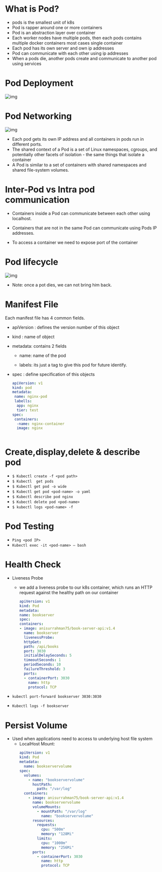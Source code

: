 # What is Pod?

* pods is the smallest unit of k8s
* Pod is rapper around one or more containers
* Pod is an abstraction layer over container
* Each worker nodes have multiple pods, then each pods contains multiple docker containers most cases single container
* Each pod has its own server and own ip addresses
* Pod can communicate with each other using ip addresses
* When a pods die, another pods create and communicate to another pod using services

# Pod Deployment

![img](https://lh6.googleusercontent.com/VRYXOBSh-KEX_1-8o8wnYFHgMMvG6SmMnlNf0NXbJbYKnSjCc3GYfiisMx4VYrQXOfn8fvPajdxdbaWVlrihtOwm5zrn_wscO5L0yJhl6eKOjQdnwD5mJ4N_hi_CsLoEOiv1gDi0UVCgUmtd5fA9reg)


# Pod Networking

![img](https://lh5.googleusercontent.com/1yU0gF4vuOxODV-hU-ZUJgLebNbHqSoE_9TN3_EQbmtYo5UeYh4BjaKxdw1MIliTTIUDJMJg7yfdapZ0YZS9Y33Fu7NiulEPEBvBgrOrpbD8SXedr1B35vEhn5LXcMBRioz1QdLryOKfikZddHykO-w)

* Each pod gets its own IP address and all containers in pods run in different ports.
* The shared context of a Pod is a set of Linux namespaces, cgroups, and potentially other facets of isolation - the same things that isolate a container
* A Pod is similar to a set of containers with shared namespaces and shared file-system volumes.


# Inter-Pod vs Intra pod communication

* Containers inside a Pod can communicate between each other using localhost.
* Containers that are not in the same Pod can communicate using Pods IP addresses.

* To access a container we need to expose port of the container


# Pod lifecycle

![img](https://lh5.googleusercontent.com/98cM8DoKsfK1KbLdwZhkQXZfAUW_1I2cznso-bbatUCfWILIqwZ6InekIJyHbfmxaAmXwfekRBP5Ss4jb9psnxPNHEkdd5ZV7FrbsSpqNjMJhK1Dn68Q3-ZfdEs76qn-jS6vbDvvjz3l0slk_7HYIwM)

* Note: once a pot dies, we can not bring him back.


# Manifest File

Each manifest file has 4 common fields.

* apiVersion : defines the version number of this object

- kind : name of object
- metadata: contains 2 fields

    - name: name of the pod

    - labels: its just a tag to give this pod for future identify.

- spec : define specification of this objects

  ```yaml
  apiVersion: v1
  kind: pod
  metadata:
   name: nginx-pod
   labells:
    app: nginx
    tier: test
  spec:
   containers:
    -name: nginx-container
    image: nginx
    
  ```


# Create,display,delete & describe pod

- `$ Kubectl create -f <pod path>`
- `$ Kubectl  get pods`
- `$ Kubectl get pod -o wide`
- `$ Kubectl get pod <pod-name> -o yaml`
- `$ Kubectl describe pod nginx`
- `$ Kubectl delete pod <pod-name>`
- `$ kubectl logs <pod-name> -f`

# Pod Testing
- `Ping <pod IP>`
- `Kubectl exec -it <pod-name> – bash`
# Health Check

- Liveness Probe
  - we add a liveness probe to our k8s container, which runs an HTTP request against the healthy path on our container
    ```yaml
    apiVersion: v1
    kind: Pod
    metadata:
    name: bookserver
    spec:
    containers:
    - image: anisurrahman75/book-server-api:v1.4
      name: bookserver
      livenessProbe:
      httpGet:
      path: /api/books
      port: 3030
      initialDelaySeconds: 5
      timeoutSeconds: 1
      periodSeconds: 10
      failureThreshold: 3
      ports:
      - containerPort: 3030
        name: http
        protocol: TCP
    ```

- `kubectl port-forward bookserver 3030:3030`
- `Kubectl logs -f bookserver`
# Persist Volume
- Used when applications need to access to underlying host file system
  - LocalHost Mount:
      ```yaml
      apiVersion: v1
      kind: Pod
      metadata:
        name: bookservervolume
      spec:
        volumes: 
          - name: "bookservervolume"
            hostPath: 
              path: "/var/log"
        containers:
          - image: anisurrahman75/book-server-api:v1.4
            name: bookservervolume
            volumeMounts:
              - mountPath: "/var/log"
                name: "bookservervolume"
            resources:
              requests:
                cpu: "500m"
                memory: "128Mi"
              limits:
                cpu: "1000m"
                memory: "256Mi"
            ports:
              - containerPort: 3030
                name: http
                protocol: TCP
    
      ```

